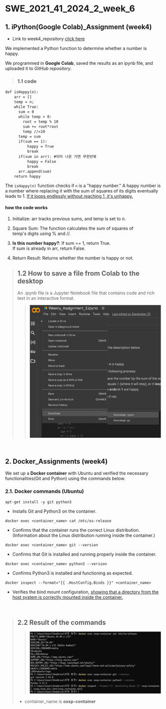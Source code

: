 # SWE_2021_41_2024_2_week_6

## 1. iPython(Google Colab)_Assignment (week4)

+ Link to week4_repository [click here](https://github.com/lsh-Brecht/SWE_2021_41_2024_2_week_4 "go to week4_repository")

We implemented a Python function to determine whether a
number is happy.

We programmed in **Google Colab**, saved the results as an ipynb file, and uploaded it to *GitHub repository*.

> ### 1.1 code
```
def isHappy(n):
    arr = []
    temp = n;
    while True:
      sum = 0
      while temp > 0:
        root = temp % 10
        sum += root*root
        temp //=10
      temp = sum
      if(sum == 1):
          happy = True
          break
      if(sum in arr): #이미 나온 거면 무한반복
          happy = False
          break
      arr.append(sum)
    return happy
```
The `isHappy(n)` function checks if `n` is
a "happy number." A happy number is a number where replacing it
with the sum of squares of its digits eventually leads to 1. <u>If it loops endlessly without reaching 1, it's unhappy.</u>

#### how the code works

1. Initialize:
arr tracks previous sums, and temp is set to n.

2. Square Sum:
The function calculates the sum of squares of\
 temp's digits using % and //.

3. **Is this number happy?**:
If sum == 1, return True.\
If sum is already in arr, return False.

4. Return Result:
Returns whether the number is happy or not.

> ## 1.2 How to save a file from Colab to the desktop
> An .ipynb file is a Jupyter Notebook file that contains code and rich text in an interactive format.
>>
>> <img src="./imagefolder/week4image.png" title="Image of saving Colab">

<br>

## 2. Docker_Assignments  (week4)
We set up a **Docker container** with Ubuntu and verified the necessary functionalities(Git and Python) using the commands below.
### 2.1. Docker commands (Ubuntu)
```
apt-get install -y git python3
```  
* Installs Git and Python3 on the container.

```
docker exec <container_name> cat /etc/os-release
```
* Confirms that the container runs the correct Linux distribution.
(Information about the Linux distribution running inside the container.)

```
docker exec <container_name> git --version
```
* Confirms that Git is installed and running properly inside the container.

```
docker exec <container_name> python3 --version
```
* Confirms Python3 is installed and functioning as expected.

```
docker inspect --format="{{ .HostConfig.Binds }}" <container_name>
```  
* Verifies the bind mount configuration, <u>showing that a directory from the host system is correctly mounted inside the container.</u>

<br>

> ## 2.2 Result of the commands
>> <img src="./imagefolder/week5image.png" width="500px" height="200px" title="image_of_result">
> + container_name is **ossp-container**
